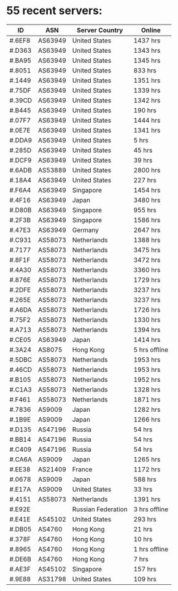 # 55 recent servers:

| ID | ASN | Server Country | Online |
| ------ | ------ | ------ | ------ |
| #.6EF8 | AS63949 | United States | 1437 hrs |
| #.D363 | AS63949 | United States | 1343 hrs |
| #.BA95 | AS63949 | United States | 1345 hrs |
| #.8051 | AS63949 | United States | 833 hrs |
| #.1449 | AS63949 | United States | 1351 hrs |
| #.75DF | AS63949 | United States | 1339 hrs |
| #.39CD | AS63949 | United States | 1342 hrs |
| #.B445 | AS63949 | United States | 190 hrs |
| #.07F7 | AS63949 | United States | 1444 hrs |
| #.0E7E | AS63949 | United States | 1341 hrs |
| #.DDA9 | AS63949 | United States | 5 hrs |
| #.285D | AS63949 | United States | 45 hrs |
| #.DCF9 | AS63949 | United States | 39 hrs |
| #.6ADB | AS53889 | United States | 2800 hrs |
| #.18A4 | AS63949 | United States | 227 hrs |
| #.F6A4 | AS63949 | Singapore | 1454 hrs |
| #.4F16 | AS63949 | Japan | 3480 hrs |
| #.D80B | AS63949 | Singapore | 955 hrs |
| #.2F3B | AS63949 | Singapore | 1586 hrs |
| #.47E3 | AS63949 | Germany | 2647 hrs |
| #.C931 | AS58073 | Netherlands | 1388 hrs |
| #.7177 | AS58073 | Netherlands | 3475 hrs |
| #.8F1F | AS58073 | Netherlands | 3472 hrs |
| #.4A30 | AS58073 | Netherlands | 3360 hrs |
| #.876E | AS58073 | Netherlands | 1729 hrs |
| #.2DFE | AS58073 | Netherlands | 3237 hrs |
| #.265E | AS58073 | Netherlands | 3237 hrs |
| #.A6DA | AS58073 | Netherlands | 1726 hrs |
| #.75F2 | AS58073 | Netherlands | 1330 hrs |
| #.A713 | AS58073 | Netherlands | 1394 hrs |
| #.CE05 | AS63949 | Japan | 1414 hrs |
| #.3A24 | AS8075 | Hong Kong | 5 hrs offline |
| #.5DBC | AS58073 | Netherlands | 1953 hrs |
| #.46CD | AS58073 | Netherlands | 1953 hrs |
| #.B105 | AS58073 | Netherlands | 1952 hrs |
| #.C1A3 | AS58073 | Netherlands | 1328 hrs |
| #.F461 | AS58073 | Netherlands | 1871 hrs |
| #.7836 | AS9009 | Japan | 1282 hrs |
| #.1B9E | AS9009 | Japan | 1266 hrs |
| #.D135 | AS47196 | Russia | 54 hrs |
| #.BB14 | AS47196 | Russia | 54 hrs |
| #.C409 | AS47196 | Russia | 54 hrs |
| #.CA6A | AS9009 | Japan | 1265 hrs |
| #.EE38 | AS21409 | France | 1172 hrs |
| #.0678 | AS9009 | Japan | 588 hrs |
| #.E17A | AS9009 | United States | 33 hrs |
| #.4151 | AS58073 | Netherlands | 1391 hrs |
| #.E92E |  | Russian Federation | 3 hrs offline |
| #.E41E | AS45102 | United States | 293 hrs |
| #.DB05 | AS4760 | Hong Kong | 21 hrs |
| #.378F | AS4760 | Hong Kong | 10 hrs |
| #.8965 | AS4760 | Hong Kong | 1 hrs offline |
| #.DE6B | AS4760 | Hong Kong | 7 hrs |
| #.AE3F | AS45102 | Singapore | 157 hrs |
| #.9E88 | AS31798 | United States | 109 hrs |

